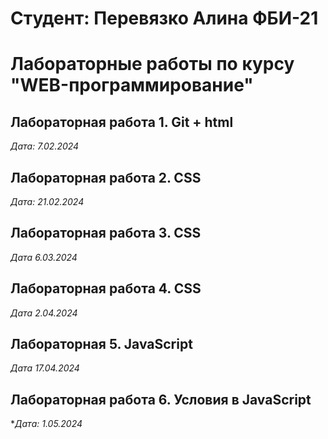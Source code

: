 # Студент: Перевязко Алина ФБИ-21

# Лабораторные работы по курсу "WEB-программирование"

## Лабораторная работа 1. Git + html

*Дата: 7.02.2024*

## Лабораторная работа 2. CSS

*Дата: 21.02.2024*

## Лабораторная работа 3. CSS

*Дата 6.03.2024*

## Лабораторная работа 4. CSS

*Дата 2.04.2024*

## Лабораторная 5. JavaScript

*Дата 17.04.2024*

## Лабораторная работа 6. Условия в JavaScript

**Дата: 1.05.2024*